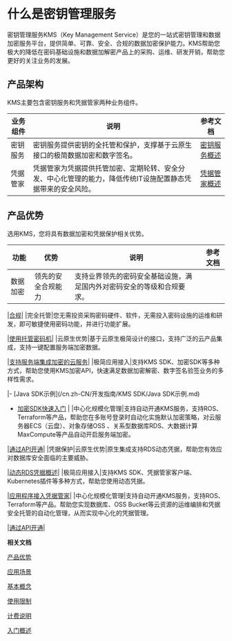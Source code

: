# 什么是密钥管理服务

密钥管理服务KMS（Key Management Service）是您的一站式密钥管理和数据加密服务平台，提供简单、可靠、安全、合规的数据加密保护能力。KMS帮助您极大的降低在密码基础设施和数据加解密产品上的采购、运维、研发开销，帮助您更好的关注业务的发展。

## 产品架构

KMS主要包含密钥服务和凭据管家两种业务组件。

|业务组件|说明|参考文档|
|----|--|----|
|密钥服务|密钥服务提供密钥的全托管和保护，支撑基于云原生接口的极简数据加密和数字签名。|[密钥服务概述](/cn.zh-CN/密钥服务/用户主密钥概述.md)|
|凭据管家|凭据管家为凭据提供托管加密、定期轮转、安全分发、中心化管理的能力，降低传统IT设施配置静态凭据带来的安全风险。|[凭据管家概述](/cn.zh-CN/凭据管家/凭据管家概述.md)|

## 产品优势

选用KMS，您将具有数据加密和凭据保护相关优势。

|功能|优势|说明|参考文档|
|--|--|--|----|
|数据加密|领先的安全合规能力|支持业界领先的密码安全基础设施，满足国内外对密码安全的等级和合规要求。

|[合规](/cn.zh-CN/密钥服务/托管密码机/托管密码机概述.md)|
|完全托管|您无需投资采购密码硬件、软件，无需投入密码设施的运维和研发，即可敏捷使用密码功能，并进行功能扩展。

|[使用托管密码机](/cn.zh-CN/密钥服务/托管密码机/使用托管密码机.md)|
|云原生优势|基于云原生极简设计的接口，支持广泛的云产品集成，支持一键配置服务端加密数据。

|[支持服务端集成加密的云服务](/cn.zh-CN/云产品与KMS的集成/支持服务端集成加密的云服务.md)|
|极简应用接入|支持KMS SDK、加密SDK等多种方式，帮助您使用KMS加密API，快速满足数据加密解密、数字签名验签业务的多样性需求。

|-   [Java SDK示例](/cn.zh-CN/开发指南/KMS SDK/Java SDK示例.md)
-   [加密SDK快速入门](/cn.zh-CN/开发指南/加密SDK/加密SDK快速入门.md) |
|中心化规模化管理|支持自动开通KMS服务，支持ROS、Terraform等产品，帮助您在多账号登录时自动化实施默认加密策略，对云服务器ECS（云盘）、对象存储OSS 、关系型数据库RDS、大数据计算MaxCompute等产品自动开启服务端加密。

|[通过API开通](/cn.zh-CN/快速入门/开通密钥管理服务.md)|
|凭据保护|云原生优势|原生集成支持RDS动态凭据，帮助您有效应对数据库安全面临的主要威胁。

|[动态RDS凭据概述](/cn.zh-CN/凭据管家/动态RDS凭据/动态RDS凭据概述.md)|
|极简应用接入|支持KMS SDK、凭据管家客户端、Kubernetes插件等多种方式，帮助您使用动态凭据。

|[应用程序接入凭据管家](/cn.zh-CN/凭据管家/应用程序接入凭据管家.md)|
|中心化规模化管理|支持自动开通KMS服务，支持ROS、Terraform等产品。帮助您实现数据库、OSS Bucket等云资源的运维编排和凭据安全托管的自动化管理，从而实现中心化的凭据管理。

|[通过API开通](/cn.zh-CN/快速入门/开通密钥管理服务.md)|

**相关文档**  


[产品优势](/cn.zh-CN/产品简介/产品优势.md)

[应用场景](/cn.zh-CN/产品简介/应用场景.md)

[基本概念](/cn.zh-CN/产品简介/基本概念.md)

[使用限制](/cn.zh-CN/产品简介/使用限制.md)

[计费说明](/cn.zh-CN/产品定价/计费说明.md)

[入门概述](/cn.zh-CN/快速入门/入门概述.md)

